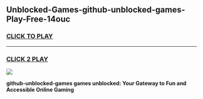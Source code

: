 
## Unblocked-Games-github-unblocked-games-Play-Free-14ouc
<h3>
<a href="https://premium76.site?title=github-unblocked-games&ref=21A">CLICK TO PLAY</a></h3>
<hr>

<h3>
<a href="https://premium76.site?title=github-unblocked-games&ref=21A">CLICK 2 PLAY</a>
  
</h3>

<a href="https://premium76.site?title=github-unblocked-games&ref=21A"><img src="https://clearcache.store/games.png"></a>


**github-unblocked-games games unblocked: Your Gateway to Fun and Accessible Online Gaming**
